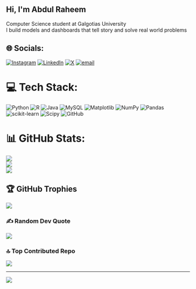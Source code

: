 ## Hi, I'm Abdul Raheem

Computer Science student at Galgotias University<br/>
I build models and dashboards that tell story and solve real world problems<br/>



## 🌐 Socials:
[![Instagram](https://img.shields.io/badge/Instagram-%23E4405F.svg?logo=Instagram&logoColor=white)](https://instagram.com/raheem_.naeem) [![LinkedIn](https://img.shields.io/badge/LinkedIn-%230077B5.svg?logo=linkedin&logoColor=white)](https://linkedin.com/in/abdur-raheem-51b883291) [![X](https://img.shields.io/badge/X-black.svg?logo=X&logoColor=white)](https://x.com/raheem_293) [![email](https://img.shields.io/badge/Email-D14836?logo=gmail&logoColor=white)](mailto:anasgour351@gmail.com) 

# 💻 Tech Stack:
![Python](https://img.shields.io/badge/python-3670A0?style=for-the-badge&logo=python&logoColor=ffdd54) ![R](https://img.shields.io/badge/r-%23276DC3.svg?style=for-the-badge&logo=r&logoColor=white) ![Java](https://img.shields.io/badge/java-%23ED8B00.svg?style=for-the-badge&logo=openjdk&logoColor=white) ![MySQL](https://img.shields.io/badge/mysql-4479A1.svg?style=for-the-badge&logo=mysql&logoColor=white) ![Matplotlib](https://img.shields.io/badge/Matplotlib-%23ffffff.svg?style=for-the-badge&logo=Matplotlib&logoColor=black) ![NumPy](https://img.shields.io/badge/numpy-%23013243.svg?style=for-the-badge&logo=numpy&logoColor=white) ![Pandas](https://img.shields.io/badge/pandas-%23150458.svg?style=for-the-badge&logo=pandas&logoColor=white) ![scikit-learn](https://img.shields.io/badge/scikit--learn-%23F7931E.svg?style=for-the-badge&logo=scikit-learn&logoColor=white) ![Scipy](https://img.shields.io/badge/SciPy-%230C55A5.svg?style=for-the-badge&logo=scipy&logoColor=%white) ![GitHub](https://img.shields.io/badge/github-%23121011.svg?style=for-the-badge&logo=github&logoColor=white)
# 📊 GitHub Stats:
![](https://github-readme-stats.vercel.app/api?username=Un-hacker&theme=merko&hide_border=true&include_all_commits=false&count_private=false)<br/>
![](https://nirzak-streak-stats.vercel.app/?user=Un-hacker&theme=merko&hide_border=true)<br/>
![](https://github-readme-stats.vercel.app/api/top-langs/?username=Un-hacker&theme=merko&hide_border=true&include_all_commits=false&count_private=false&layout=compact)

## 🏆 GitHub Trophies
![](https://github-profile-trophy.vercel.app/?username=Un-hacker&theme=dark&no-frame=false&no-bg=false&margin-w=4)

### ✍️ Random Dev Quote
![](https://quotes-github-readme.vercel.app/api?type=horizontal&theme=radical)

### 🔝 Top Contributed Repo
![](https://github-contributor-stats.vercel.app/api?username=Un-hacker&limit=5&theme=dark&combine_all_yearly_contributions=true)

---
[![](https://visitcount.itsvg.in/api?id=Un-hacker&icon=0&color=0)](https://visitcount.itsvg.in)

<!-- Proudly created with GPRM ( https://gprm.itsvg.in ) -->

